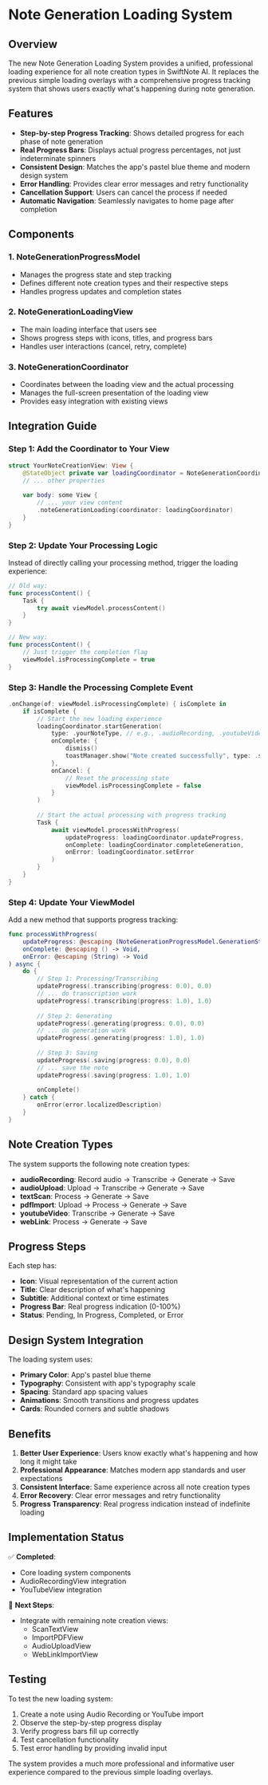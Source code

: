 # Note Generation Loading System

## Overview

The new Note Generation Loading System provides a unified, professional loading experience for all note creation types in SwiftNote AI. It replaces the previous simple loading overlays with a comprehensive progress tracking system that shows users exactly what's happening during note generation.

## Features

- **Step-by-step Progress Tracking**: Shows detailed progress for each phase of note generation
- **Real Progress Bars**: Displays actual progress percentages, not just indeterminate spinners
- **Consistent Design**: Matches the app's pastel blue theme and modern design system
- **Error Handling**: Provides clear error messages and retry functionality
- **Cancellation Support**: Users can cancel the process if needed
- **Automatic Navigation**: Seamlessly navigates to home page after completion

## Components

### 1. NoteGenerationProgressModel
- Manages the progress state and step tracking
- Defines different note creation types and their respective steps
- Handles progress updates and completion states

### 2. NoteGenerationLoadingView
- The main loading interface that users see
- Shows progress steps with icons, titles, and progress bars
- Handles user interactions (cancel, retry, complete)

### 3. NoteGenerationCoordinator
- Coordinates between the loading view and the actual processing
- Manages the full-screen presentation of the loading view
- Provides easy integration with existing views

## Integration Guide

### Step 1: Add the Coordinator to Your View

```swift
struct YourNoteCreationView: View {
    @StateObject private var loadingCoordinator = NoteGenerationCoordinator()
    // ... other properties
    
    var body: some View {
        // ... your view content
        .noteGenerationLoading(coordinator: loadingCoordinator)
    }
}
```

### Step 2: Update Your Processing Logic

Instead of directly calling your processing method, trigger the loading experience:

```swift
// Old way:
func processContent() {
    Task {
        try await viewModel.processContent()
    }
}

// New way:
func processContent() {
    // Just trigger the completion flag
    viewModel.isProcessingComplete = true
}
```

### Step 3: Handle the Processing Complete Event

```swift
.onChange(of: viewModel.isProcessingComplete) { isComplete in
    if isComplete {
        // Start the new loading experience
        loadingCoordinator.startGeneration(
            type: .yourNoteType, // e.g., .audioRecording, .youtubeVideo
            onComplete: {
                dismiss()
                toastManager.show("Note created successfully", type: .success)
            },
            onCancel: {
                // Reset the processing state
                viewModel.isProcessingComplete = false
            }
        )
        
        // Start the actual processing with progress tracking
        Task {
            await viewModel.processWithProgress(
                updateProgress: loadingCoordinator.updateProgress,
                onComplete: loadingCoordinator.completeGeneration,
                onError: loadingCoordinator.setError
            )
        }
    }
}
```

### Step 4: Update Your ViewModel

Add a new method that supports progress tracking:

```swift
func processWithProgress(
    updateProgress: @escaping (NoteGenerationProgressModel.GenerationStep, Double) -> Void,
    onComplete: @escaping () -> Void,
    onError: @escaping (String) -> Void
) async {
    do {
        // Step 1: Processing/Transcribing
        updateProgress(.transcribing(progress: 0.0), 0.0)
        // ... do transcription work
        updateProgress(.transcribing(progress: 1.0), 1.0)
        
        // Step 2: Generating
        updateProgress(.generating(progress: 0.0), 0.0)
        // ... do generation work
        updateProgress(.generating(progress: 1.0), 1.0)
        
        // Step 3: Saving
        updateProgress(.saving(progress: 0.0), 0.0)
        // ... save the note
        updateProgress(.saving(progress: 1.0), 1.0)
        
        onComplete()
    } catch {
        onError(error.localizedDescription)
    }
}
```

## Note Creation Types

The system supports the following note creation types:

- **audioRecording**: Record audio → Transcribe → Generate → Save
- **audioUpload**: Upload → Transcribe → Generate → Save
- **textScan**: Process → Generate → Save
- **pdfImport**: Upload → Process → Generate → Save
- **youtubeVideo**: Transcribe → Generate → Save
- **webLink**: Process → Generate → Save

## Progress Steps

Each step has:
- **Icon**: Visual representation of the current action
- **Title**: Clear description of what's happening
- **Subtitle**: Additional context or time estimates
- **Progress Bar**: Real progress indication (0-100%)
- **Status**: Pending, In Progress, Completed, or Error

## Design System Integration

The loading system uses:
- **Primary Color**: App's pastel blue theme
- **Typography**: Consistent with app's typography scale
- **Spacing**: Standard app spacing values
- **Animations**: Smooth transitions and progress updates
- **Cards**: Rounded corners and subtle shadows

## Benefits

1. **Better User Experience**: Users know exactly what's happening and how long it might take
2. **Professional Appearance**: Matches modern app standards and user expectations
3. **Consistent Interface**: Same experience across all note creation types
4. **Error Recovery**: Clear error messages and retry functionality
5. **Progress Transparency**: Real progress indication instead of indefinite loading

## Implementation Status

✅ **Completed**:
- Core loading system components
- AudioRecordingView integration
- YouTubeView integration

🔄 **Next Steps**:
- Integrate with remaining note creation views:
  - ScanTextView
  - ImportPDFView
  - AudioUploadView
  - WebLinkImportView

## Testing

To test the new loading system:
1. Create a note using Audio Recording or YouTube import
2. Observe the step-by-step progress display
3. Verify progress bars fill up correctly
4. Test cancellation functionality
5. Test error handling by providing invalid input

The system provides a much more professional and informative user experience compared to the previous simple loading overlays.
